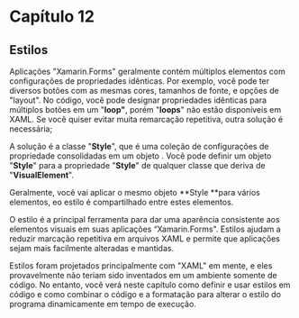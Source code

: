 # Capítulo 12

## Estilos

Aplicações "Xamarin.Forms" geralmente contém múltiplos elementos com configurações de propriedades idênticas. Por exemplo, você pode ter diversos botões com as mesmas cores, tamanhos de fonte, e opções de "layout". No código, você pode designar propriedades idênticas para múltiplos botões em um "**loop"**, porém "**loops**" não estão disponíveis em XAML. Se você quiser evitar muita remarcação repetitiva, outra solução é necessária;

A solução é a classe "**Style**", que é uma coleção de configurações de propriedade consolidadas em um objeto . Você pode definir um objeto "**Style**" para a propriedade "**Style**" de qualquer classe que deriva de "**VisualElement**".

Geralmente, você vai aplicar o mesmo objeto **Style **para vários elementos, eo estilo é compartilhado entre estes elementos.

O estilo é a principal ferramenta para dar uma aparência consistente aos elementos visuais em suas aplicações “Xamarin.Forms". Estilos ajudam a reduzir marcação repetitiva em arquivos XAML e permite que aplicações sejam mais facilmente alteradas e mantidas.

Estilos foram projetados principalmente com "XAML" em mente, e eles provavelmente não teriam sido inventados em um ambiente somente de código. No entanto, você verá neste capítulo como definir e usar estilos em código e como combinar o código e a formatação para alterar o estilo do programa dinamicamente em tempo de execução.

